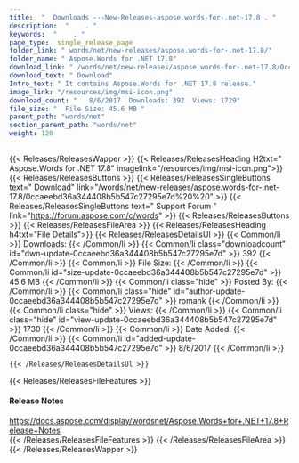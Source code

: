 ```yaml
---
title:  "  Downloads ---New-Releases-aspose.words-for-.net-17.8 . " 
description:  "    . " 
keywords:  "    . " 
page_type:  single_release_page
folder_link: " words/net/new-releases/aspose.words-for-.net-17.8/"
folder_name: " Aspose.Words for .NET 17.8"
download_link: " /words/net/new-releases/aspose.words-for-.net-17.8/0ccaeebd36a344408b5b547c27295e7d"
download_text: " Download"
Intro_text: " It contains Aspose.Words for .NET 17.8 release."
image_link: "/resources/img/msi-icon.png"
download_count: "   8/6/2017  Downloads: 392  Views: 1729"
file_size: "  File Size: 45.6 MB "
parent_path: "words/net"
section_parent_path: "words/net"
weight: 120 
---
```


{{< Releases/ReleasesWapper >}}
  {{< Releases/ReleasesHeading H2txt=" Aspose.Words for .NET 17.8" imagelink="/resources/img/msi-icon.png">}}
  {{< Releases/ReleasesButtons >}}
    {{< Releases/ReleasesSingleButtons text=" Download" link="/words/net/new-releases/aspose.words-for-.net-17.8/0ccaeebd36a344408b5b547c27295e7d%20%20" >}}
    {{< Releases/ReleasesSingleButtons text=" Support Forum " link="https://forum.aspose.com/c/words" >}}
  {{< Releases/ReleasesButtons >}}
  {{< Releases/ReleasesFileArea >}}
    {{< Releases/ReleasesHeading h4txt="File Details">}}
    {{< Releases/ReleasesDetailsUl >}}
            {{< Common/li  >}} Downloads: {{< /Common/li >}} 
      {{< Common/li class="downloadcount" id="dwn-update-0ccaeebd36a344408b5b547c27295e7d" >}} 392 {{< /Common/li >}} 
      {{< Common/li  >}} File Size: {{< /Common/li >}} 
      {{< Common/li id="size-update-0ccaeebd36a344408b5b547c27295e7d" >}} 45.6 MB {{< /Common/li >}} 
      {{< Common/li  class="hide" >}} Posted By: {{< /Common/li >}} 
      {{< Common/li class="hide" id="author-update-0ccaeebd36a344408b5b547c27295e7d" >}} romank {{< /Common/li >}} 
      {{< Common/li class="hide"  >}} Views: {{< /Common/li >}} 
      {{< Common/li class="hide" id="view-update-0ccaeebd36a344408b5b547c27295e7d" >}} 1730 {{< /Common/li >}} 
      {{< Common/li  >}} Date Added: {{< /Common/li >}} 
      {{< Common/li id="added-update-0ccaeebd36a344408b5b547c27295e7d" >}} 8/6/2017 {{< /Common/li >}} 

    {{< /Releases/ReleasesDetailsUl >}}

  {{< Releases/ReleasesFileFeatures >}}
      <h4>Release Notes</h4><div><a href="https://docs.aspose.com/display/wordsnet/Aspose.Words+for+.NET+17.8+Release+Notes">https://docs.aspose.com/display/wordsnet/Aspose.Words+for+.NET+17.8+Release+Notes</a></div>
  {{< /Releases/ReleasesFileFeatures >}}
 {{< /Releases/ReleasesFileArea >}}
{{< /Releases/ReleasesWapper >}}


